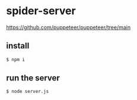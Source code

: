 # spider-server
https://github.com/puppeteer/puppeteer/tree/main

## install
```sh
$ npm i
```

## run the server
```sh
$ node server.js
```
